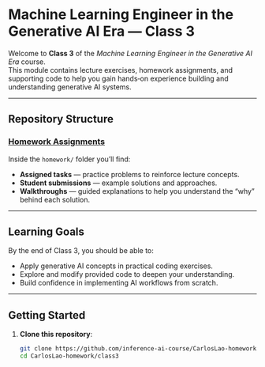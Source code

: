 # Machine Learning Engineer in the Generative AI Era — Class 3

Welcome to **Class 3** of the *Machine Learning Engineer in the Generative AI Era* course.  
This module contains lecture exercises, homework assignments, and supporting code to help you gain hands‑on experience building and understanding generative AI systems.

---

## Repository Structure

### [Homework Assignments](homework)
Inside the `homework/` folder you’ll find:
- **Assigned tasks** — practice problems to reinforce lecture concepts.
- **Student submissions** — example solutions and approaches.
- **Walkthroughs** — guided explanations to help you understand the “why” behind each solution.

---

## Learning Goals
By the end of Class 3, you should be able to:
- Apply generative AI concepts in practical coding exercises.
- Explore and modify provided code to deepen your understanding.
- Build confidence in implementing AI workflows from scratch.

---

## Getting Started
1. **Clone this repository**:
   ```bash
   git clone https://github.com/inference-ai-course/CarlosLao-homework.git
   cd CarlosLao-homework/class3
